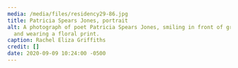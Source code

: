 ```yaml
---
media: /media/files/residency29-86.jpg
title: Patricia Spears Jones, portrait
alt: A photograph of poet Patricia Spears Jones, smiling in front of greenery
  and wearing a floral print.
caption: Rachel Eliza Griffiths
credit: []
date: 2020-09-09 10:24:00 -0500
---
```

